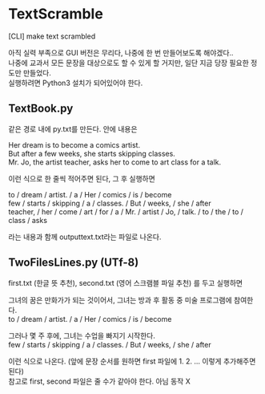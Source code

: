 # TextScramble
 [CLI] make text scrambled

아직 실력 부족으로 GUI 버전은 무리다, 나중에 한 번 만들어보도록 해야겠다..  
나중에 교과서 모든 문장을 대상으로도 할 수 있게 할 거지만, 일단 지금 당장 필요한 정도만 만들었다.  
실행하려면 Python3 설치가 되어있어야 한다.  

## TextBook.py
같은 경로 내에 py.txt를 만든다. 안에 내용은

Her dream is to become a comics artist.  
But after a few weeks, she starts skipping classes.  
Mr. Jo, the artist teacher, asks her to come to art class for a talk.  

이런 식으로 한 줄씩 적어주면 된다, 그 후 실행하면

to / dream / artist. / a / Her / comics / is / become  
few / starts / skipping / a / classes. / But / weeks, / she / after  
teacher, / her / come / art / for / a / Mr. / artist / Jo, / talk. / to / the / to / class / asks  

라는 내용과 함께 outputtext.txt라는 파일로 나온다.

## TwoFilesLines.py (UTf-8)
first.txt (한글 뜻 추천), second.txt (영어 스크램블 파일 추천) 를 두고 실행하면

그녀의 꿈은 만화가가 되는 것이어서, 그녀는 방과 후 활동 중 미술 프로그램에 참여한다.  
to / dream / artist. / a / Her / comics / is / become  

그러나 몇 주 후에, 그녀는 수업을 빠지기 시작한다.  
few / starts / skipping / a / classes. / But / weeks, / she / after  

이런 식으로 나온다. (앞에 문장 순서를 원하면 first 파일에 1. 2. ... 이렇게 추가해주면 된다)  
참고로 first, second 파일은 줄 수가 같아야 한다. 아님 동작 X  
